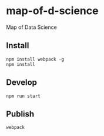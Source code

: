# map-of-d-science
Map of Data Science

## Install
```
npm install webpack -g
npm install
```

## Develop 
```
npm run start
```

## Publish 
```
webpack
```
